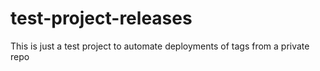 # test-project-releases
This is just a test project to automate deployments of tags from a private repo
